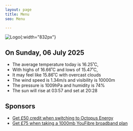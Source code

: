 ```yaml
---
layout: page
title: Menu
seo: Menu

---
```


![Logo](/images/logo.jpg){:width="832px"}

<!-- weather_marker starts -->
## On Sunday, 06 July 2025

- The average temperature today is 16.25˚C,
- With highs of 16.66˚C and lows of 15.47˚C,
- It may feel like 15.86˚C with overcast clouds
- The wind speed is 1.34m/s and visibility is 10000m
- The pressure is 1009hPa and humidity is 74%
- The sun will rise at 03:57 and set at 20:28

<!-- weather_marker ends -->

## Sponsors

- [Get £50 credit when switching to Octopus Energy](https://bit.ly/3oD1nnS)
- [Get £75 when taking a 1000mb YouFibre broadband plan](https://aklam.io/91zWhU?)
